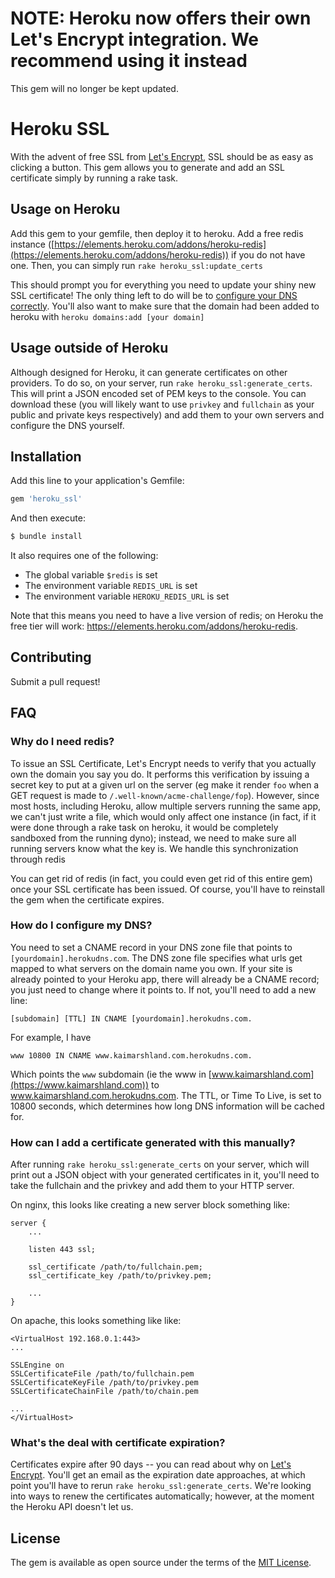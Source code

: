 # NOTE: Heroku now offers their own Let's Encrypt integration. We recommend using it instead
This gem will no longer be kept updated.

# Heroku SSL
With the advent of free SSL from [Let's Encrypt](https://letsencrypt.org/), SSL should be as easy as clicking a button.
This gem allows you to generate and add an SSL certificate simply by running a rake task. 

## Usage on Heroku
Add this gem to your gemfile, then deploy it to heroku. 
Add a free redis instance ([https://elements.heroku.com/addons/heroku-redis](https://elements.heroku.com/addons/heroku-redis)) if you do not have one.
Then, you can simply run `rake heroku_ssl:update_certs`

This should prompt you for everything you need to update your shiny new SSL certificate! 
The only thing left to do will be to [configure your DNS correctly](https://devcenter.heroku.com/articles/ssl-endpoint#dns-and-domain-configuration). 
You'll also want to make sure that the domain had been added to heroku with `heroku domains:add [your domain]`

## Usage outside of Heroku
Although designed for Heroku, it can generate certificates on other providers. 
To do so, on your server, run `rake heroku_ssl:generate_certs`.
This will print a JSON encoded set of PEM keys to the console.
You can download these (you will likely want to use `privkey` and `fullchain` as your public and private keys respectively) 
and add them to your own servers and configure the DNS yourself.

## Installation
Add this line to your application's Gemfile:

```ruby
gem 'heroku_ssl'
```

And then execute:
```bash
$ bundle install
```

It also requires one of the following:
- The global variable `$redis` is set
- The environment variable `REDIS_URL` is set
- The environment variable `HEROKU_REDIS_URL` is set

Note that this means you need to have a live version of redis; on Heroku the free tier will work: https://elements.heroku.com/addons/heroku-redis.

## Contributing
Submit a pull request!

## FAQ

### Why do I need redis?
To issue an SSL Certificate, Let's Encrypt needs to verify that you actually own the domain you say you do. 
It performs this verification by issuing a secret key to put at a given url on the server 
(eg make it render `foo` when a GET request is made to `/.well-known/acme-challenge/fop`). 
However, since most hosts, including Heroku, allow multiple servers running the same app, we can't just write a file,
which would only affect one instance (in fact, if it were done through a rake task on heroku, 
it would be completely sandboxed from the running dyno); 
instead, we need to make sure all running servers know what the key is. 
We handle this synchronization through redis

You can get rid of redis (in fact, you could even get rid of this entire gem) once your SSL certificate has been issued.
Of course, you'll have to reinstall the gem when the certificate expires. 

### How do I configure my DNS?
You need to set a CNAME record in your DNS zone file that points to `[yourdomain].herokudns.com`. 
The DNS zone file specifies what urls get mapped to what servers on the domain name you own. 
If your site is already pointed to your Heroku app, there will already be a CNAME record; 
you just need to change where it points to. 
If not, you'll need to add a new line:
```
[subdomain] [TTL] IN CNAME [yourdomain].herokudns.com.
```

For example, I have
```
www 10800 IN CNAME www.kaimarshland.com.herokudns.com.
```
Which points the `www` subdomain (ie the www in [www.kaimarshland.com](https://www.kaimarshland.com)) to 
www.kaimarshland.com.herokudns.com. 
The TTL, or Time To Live, is set to 10800 seconds, which determines how long DNS information will be cached for.

### How can I add a certificate generated with this manually?
After running `rake heroku_ssl:generate_certs` on your server, which will print out a JSON object with your generated 
certificates in it, you'll need to take the fullchain and the privkey and add them to your HTTP server. 

On nginx, this looks like creating a new server block something like:

```
server {
    ...

    listen 443 ssl;

    ssl_certificate /path/to/fullchain.pem;
    ssl_certificate_key /path/to/privkey.pem;

    ...
}
```

On apache, this looks something like like:
```
<VirtualHost 192.168.0.1:443>
...

SSLEngine on
SSLCertificateFile /path/to/fullchain.pem
SSLCertificateKeyFile /path/to/privkey.pem
SSLCertificateChainFile /path/to/chain.pem

...
</VirtualHost>
```

### What's the deal with certificate expiration?
Certificates expire after 90 days -- you can read about why on 
[Let's Encrypt](https://letsencrypt.org/2015/11/09/why-90-days.html).
You'll get an email as the expiration date approaches, at which point you'll have to rerun `rake heroku_ssl:generate_certs`.
We're looking into ways to renew the certificates automatically; however, at the moment the Heroku API doesn't let us.

## License
The gem is available as open source under the terms of the [MIT License](http://opensource.org/licenses/MIT).

